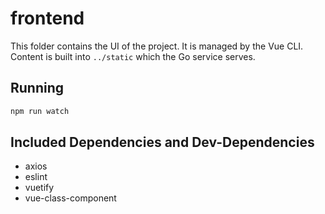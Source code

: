 # frontend
This folder contains the UI of the project.  It is managed by the Vue CLI.
Content is built into `../static` which the Go service serves.

## Running
```bash
npm run watch
```

## Included Dependencies and Dev-Dependencies
* axios
* eslint
* vuetify
* vue-class-component
